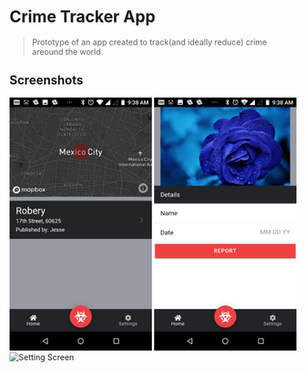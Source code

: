 # Crime Tracker App
> Prototype of an app created to track(and ideally reduce) crime areound the world.

## Screenshots
<img src="./pics/home.png" alt="Home Screen" width="250">
<img src="./pics/report.png" alt="Report Screen" width="250">
<img src="./pics/setting.png" alt="Setting Screen" width="250">
